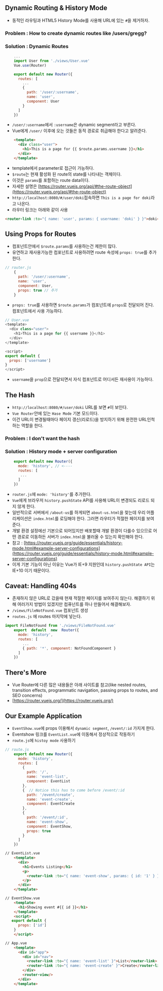 ## Dynamic Routing & History Mode

- 동적인 라우팅과 HTML5 History Mode를 사용해 URL에 있는 `#`을 제거하자.

### Problem : How to create dynamic routes like /users/gregg?

### Solution : Dynamic Routes

``` js
    ...
    import User from './views/User.vue'
    Vue.use(Router)

    export default new Router({
      routes: [
        ...
        {
          path: '/user/:username',
          name: 'user',
          component: User
        }
      ]
    })
```

- `/user/:username`에서 `:username`은 dynamic segment라고 부른다.
- Vue에게 `/user/`  이후에 오는 것들은 동적 경로로 취급해야 한다고 알려준다.

``` html
    <template>
      <div class="user">
        <h1>This is a page for {{ $route.params.username }}</h1>
      </div>
    </template>
```

- template에서 parameter로 접근이 가능하다.
- `$route`는 현재 활성화 된 route의 state를 나타내는 객체이다.
- 이것은 `params`를 포함하는 route data이다.
- 자세한 설명은 [https://router.vuejs.org/api/#the-route-object](https://router.vuejs.org/api/#the-route-object)
- `http://localhost:8080/#/user/doki`접속하면 `This is a page for doki`라고 나온다.
- 라우터 링크는 아래와 같이 사용

``` html
<router-link :to="{ name: 'user', params: { username: 'doki' } }">doki</router-link>
```


## Using Props for Routes

- 컴포넌트안에서 `$route.params`를 사용하는건 제한이 많다.
- 유연하고 재사용가능한 컴포넌트로 사용하려면 route 속성에 `props: true`를 추가한다.

```js
// router.js
    {
      path: '/user/:username',
      name: 'user',
      component: User,
      props: true // 추가
    }
```

- `props: true`를 사용하면 `$route.params`가 컴포넌트에 `props`로 전달되어 진다. 컴포넌트에서 사용 가능하다.

``` js
// User.vue
<template>
  <div class="user">
    <h1>This is a page for {{ username }}</h1>
  </div>
</template>

<script>
export default {
  props: ['username']
}
</script>
```

- `username`을 `prop`으로 전달되면서 자식 컴포넌트로 어디서든 재사용이 가능하다.

## The Hash

- `http://localhost:8080/#/user/doki` URL를 보면 `#`이 보인다.
- `Vue Router`안에 있는 `Hase Mode` 기본 모드이다.
- 이건 URL이 변경될때마다 페이지 갱신(리로드)을 방지하기 위해 완전한 URL인척하는 역할을 한다.

### Problem : I don't want the hash

### Solution : History mode + server configuration

``` js
    export default new Router({
      mode: 'history', // <----
      routes: [
       ...
      ]
    })
```

- `router.js`에 `mode: 'history'`를 추가한다.
- `Vue`에게 브라우저 `history.pushState` API를 사용해 URL이 변경되도 리로드 되지 않게 한다.
- 일반적으로 서버에서 `/about-us`를 하게되면 `about-us.html`을 찾는데 우리 어플리케이션은 `index.html`를 로딩해야 한다. 그러면 라우터가 적절한 페이지를 보여준다.
- 개발 환경 설정에선 기본으로 되어있지만 배포할때 개발 환경이 다를수 있으므로 어떤 경로로 이동하든 서버가 `index.html`을 불러올 수 있는지 확인해야 한다.
- 참고 : [https://router.vuejs.org/guide/essentials/history-mode.html#example-server-configurations](https://router.vuejs.org/guide/essentials/history-mode.html#example-server-configurations)
- 이게 기본 기능이 아닌 이유는 Vue가 IE+9 지원인데 `history.pushState API`는 IE+10 이기 때문이다.

## Caveat: Handling 404s

- 존재하지 않은 URL로 갔을때 현재 적절한 페이지를 보여주지 않는다. 해결하기 위해 여러가지 방법이 있겠지만 컴퓨넌트를 하나 만들어서 해결해보자.
- `/views/FileNotFound.vue` 컴포넌트 생성
- `routes.js` 에 routes 마지막에 넣는다.

```js
import FileNotFound from './views/FileNotFound.vue'
    export  default  new  Router({
      mode: 'history',
      routes: [
        ...
        { path: '*', component: NotFoundComponent }
      ]
    })
```

## There's More

- Vue Router에 다른 많은 내용들은 아래 사이트를 참고(like nested routes, transition effects, programmatic navigation, passing props to routes, and SEO concerns)
- [https://router.vuejs.org/](https://router.vuejs.org/)

## Our Example Application

- `EventShow.vue`에 props 이용해서 `dynamic segment`, `/event/:id` 가지게 한다.
- Eventshow 링크를 `EventList.vue`에 이동해서 정상적으로 작동하기
- `route.js`에 `histoy mode` 사용하기

```js
// route.js
    export default new Router({
      mode: 'history',
      routes: [
        {
          path: '/',
          name: 'event-list',
          component: EventList
        },
        {  // Notice this has to come before /event/:id
          path: '/event/create',
          name: 'event-create',
          component: EventCreate
        },
        {
          path: '/event/:id',
          name: 'event-show',
          component: EventShow,
          props: true
        }
      ]
    })
```

``` html
// EventList.vue
    <template>
      <div>
        <h1>Events Listing</h1>
        <p>
          <router-link :to="{ name: 'event-show', params: { id: '1' } }">First Event</router-link>
        </p>
      </div>
    </template>
```

``` html
// EventShow.vue
    <template>
      <h1>Showing event #{{ id }}</h1>
    </template>
    <script>
   export default {
      props: ['id']
    }
    </script>
```

``` html
// App.vue
    <template>
      <div id="app">
        <div id="nav">
          <router-link :to="{ name: 'event-list' }">List</router-link> |
          <router-link :to="{ name: 'event-create' }">Create</router-link>
        </div>
        <router-view/>
      </div>
    </template>
```
